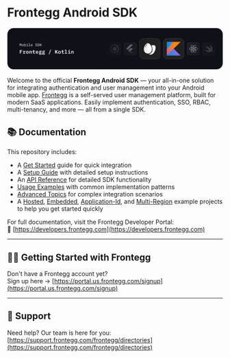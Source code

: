 # Frontegg Android SDK
![Frontegg_Android_SDK (Kotlin)](/images/frontegg-kotlin.png)

Welcome to the official **Frontegg Android SDK** — your all-in-one solution for
integrating authentication and user management into your Android mobile
app. [Frontegg](https://frontegg.com/) is a self-served user management platform, built for modern
SaaS applications. Easily implement authentication, SSO, RBAC, multi-tenancy, and more — all from a
single SDK.

## 📚 Documentation

This repository includes:

- A [Get Started](/docs/getting-started.md) guide for quick integration
- A [Setup Guide](/docs/setup.md) with detailed setup instructions
- An [API Reference](/docs/api.md) for detailed SDK functionality
- [Usage Examples](/docs/usage.md) with common implementation patterns
- [Advanced Topics](/docs/advanced.md) for complex integration scenarios
- A [Hosted](./app), [Embedded](./embedded), [Application-Id](./applicationId), and [Multi-Region](./multi-region) example projects to help you get started quickly

For full documentation, visit the Frontegg Developer Portal:  
🔗 [https://developers.frontegg.com](https://developers.frontegg.com)

---

## 🧑‍💻 Getting Started with Frontegg

Don't have a Frontegg account yet?  
Sign up here → [https://portal.us.frontegg.com/signup](https://portal.us.frontegg.com/signup)

---

## 💬 Support

Need help? Our team is here for you:  
[https://support.frontegg.com/frontegg/directories](https://support.frontegg.com/frontegg/directories)
